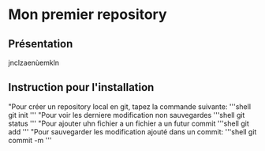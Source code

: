 # Mon premier repository

## Présentation
jnclzaenùemkln

## Instruction pour l'installation
"Pour créer un repository local en git, tapez la commande suivante:
'''shell
git init
'''
"Pour voir les derniere modification non sauvegardes
'''shell
git status
'''
"Pour ajouter uhn fichier a un fichier a un futur commit
'''shell
git add <fichier>
'''
"Pour sauvegarder les modification ajouté dans un commit:
'''shell
git commit -m <decription>
'''